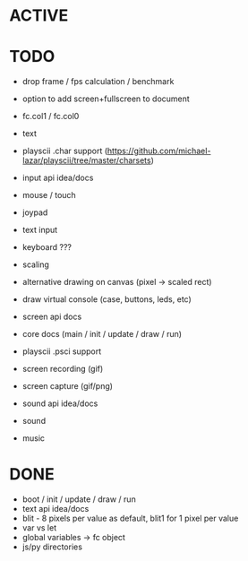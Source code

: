 # ACTIVE

# TODO

- drop frame / fps calculation / benchmark

- option to add screen+fullscreen to document
- fc.col1 / fc.col0

- text
- playscii .char support (https://github.com/michael-lazar/playscii/tree/master/charsets)

- input api idea/docs
- mouse / touch
- joypad
- text input
- keyboard ???

- scaling
- alternative drawing on canvas (pixel -> scaled rect)
- draw virtual console (case, buttons, leds, etc)

- screen api docs
- core docs (main / init / update / draw / run)

- playscii .psci support

- screen recording (gif)
- screen capture (gif/png)

- sound api idea/docs
- sound
- music

# DONE

- boot / init / update / draw / run
- text api idea/docs
- blit - 8 pixels per value as default, blit1 for 1 pixel per value
- var vs let
- global variables -> fc object
- js/py directories
